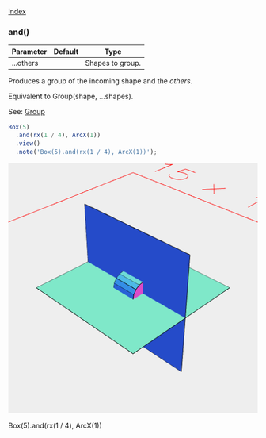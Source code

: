 [index](../../nb/api/index.md)
### and()
Parameter|Default|Type
---|---|---
...others||Shapes to group.

Produces a group of the incoming shape and the _others_.

Equivalent to Group(shape, ...shapes).

See: [Group](../../nb/api/Group.md)

```JavaScript
Box(5)
  .and(rx(1 / 4), ArcX(1))
  .view()
  .note('Box(5).and(rx(1 / 4), ArcX(1))');
```

![Image](and.md.0.png)

Box(5).and(rx(1 / 4), ArcX(1))
